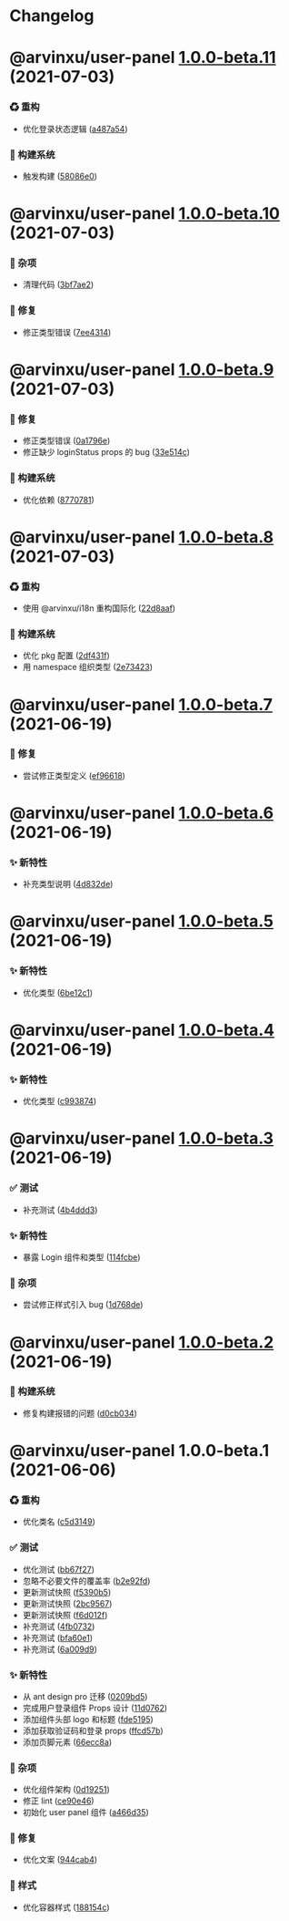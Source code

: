 # Changelog

# @arvinxu/user-panel [1.0.0-beta.11](https://github.com/arvinxx/components/compare/@arvinxu/user-panel@1.0.0-beta.10...@arvinxu/user-panel@1.0.0-beta.11) (2021-07-03)

### ♻ 重构

- 优化登录状态逻辑 ([a487a54](https://github.com/arvinxx/components/commit/a487a54))

### 👷 构建系统

- 触发构建 ([58086e0](https://github.com/arvinxx/components/commit/58086e0))

# @arvinxu/user-panel [1.0.0-beta.10](https://github.com/arvinxx/components/compare/@arvinxu/user-panel@1.0.0-beta.9...@arvinxu/user-panel@1.0.0-beta.10) (2021-07-03)

### 🎫 杂项

- 清理代码 ([3bf7ae2](https://github.com/arvinxx/components/commit/3bf7ae2))

### 🐛 修复

- 修正类型错误 ([7ee4314](https://github.com/arvinxx/components/commit/7ee4314))

# @arvinxu/user-panel [1.0.0-beta.9](https://github.com/arvinxx/components/compare/@arvinxu/user-panel@1.0.0-beta.8...@arvinxu/user-panel@1.0.0-beta.9) (2021-07-03)

### 🐛 修复

- 修正类型错误 ([0a1796e](https://github.com/arvinxx/components/commit/0a1796e))
- 修正缺少 loginStatus props 的 bug ([33e514c](https://github.com/arvinxx/components/commit/33e514c))

### 👷 构建系统

- 优化依赖 ([8770781](https://github.com/arvinxx/components/commit/8770781))

# @arvinxu/user-panel [1.0.0-beta.8](https://github.com/arvinxx/components/compare/@arvinxu/user-panel@1.0.0-beta.7...@arvinxu/user-panel@1.0.0-beta.8) (2021-07-03)

### ♻ 重构

- 使用 @arvinxu/i18n 重构国际化 ([22d8aaf](https://github.com/arvinxx/components/commit/22d8aaf))

### 👷 构建系统

- 优化 pkg 配置 ([2df431f](https://github.com/arvinxx/components/commit/2df431f))
- 用 namespace 组织类型 ([2e73423](https://github.com/arvinxx/components/commit/2e73423))

# @arvinxu/user-panel [1.0.0-beta.7](https://github.com/arvinxx/components/compare/@arvinxu/user-panel@1.0.0-beta.6...@arvinxu/user-panel@1.0.0-beta.7) (2021-06-19)

### 🐛 修复

- 尝试修正类型定义 ([ef96618](https://github.com/arvinxx/components/commit/ef96618))

# @arvinxu/user-panel [1.0.0-beta.6](https://github.com/arvinxx/components/compare/@arvinxu/user-panel@1.0.0-beta.5...@arvinxu/user-panel@1.0.0-beta.6) (2021-06-19)

### ✨ 新特性

- 补充类型说明 ([4d832de](https://github.com/arvinxx/components/commit/4d832de))

# @arvinxu/user-panel [1.0.0-beta.5](https://github.com/arvinxx/components/compare/@arvinxu/user-panel@1.0.0-beta.4...@arvinxu/user-panel@1.0.0-beta.5) (2021-06-19)

### ✨ 新特性

- 优化类型 ([6be12c1](https://github.com/arvinxx/components/commit/6be12c1))

# @arvinxu/user-panel [1.0.0-beta.4](https://github.com/arvinxx/components/compare/@arvinxu/user-panel@1.0.0-beta.3...@arvinxu/user-panel@1.0.0-beta.4) (2021-06-19)

### ✨ 新特性

- 优化类型 ([c993874](https://github.com/arvinxx/components/commit/c993874))

# @arvinxu/user-panel [1.0.0-beta.3](https://github.com/arvinxx/components/compare/@arvinxu/user-panel@1.0.0-beta.2...@arvinxu/user-panel@1.0.0-beta.3) (2021-06-19)

### ✅ 测试

- 补充测试 ([4b4ddd3](https://github.com/arvinxx/components/commit/4b4ddd3))

### ✨ 新特性

- 暴露 Login 组件和类型 ([114fcbe](https://github.com/arvinxx/components/commit/114fcbe))

### 🎫 杂项

- 尝试修正样式引入 bug ([1d768de](https://github.com/arvinxx/components/commit/1d768de))

# @arvinxu/user-panel [1.0.0-beta.2](https://github.com/arvinxx/components/compare/@arvinxu/user-panel@1.0.0-beta.1...@arvinxu/user-panel@1.0.0-beta.2) (2021-06-19)

### 👷 构建系统

- 修复构建报错的问题 ([d0cb034](https://github.com/arvinxx/components/commit/d0cb034))

# @arvinxu/user-panel 1.0.0-beta.1 (2021-06-06)

### ♻ 重构

- 优化类名 ([c5d3149](https://github.com/arvinxx/components/commit/c5d3149))

### ✅ 测试

- 优化测试 ([bb67f27](https://github.com/arvinxx/components/commit/bb67f27))
- 忽略不必要文件的覆盖率 ([b2e92fd](https://github.com/arvinxx/components/commit/b2e92fd))
- 更新测试快照 ([f5390b5](https://github.com/arvinxx/components/commit/f5390b5))
- 更新测试快照 ([2bc9567](https://github.com/arvinxx/components/commit/2bc9567))
- 更新测试快照 ([f6d012f](https://github.com/arvinxx/components/commit/f6d012f))
- 补充测试 ([4fb0732](https://github.com/arvinxx/components/commit/4fb0732))
- 补充测试 ([bfa60e1](https://github.com/arvinxx/components/commit/bfa60e1))
- 补充测试 ([6a009d9](https://github.com/arvinxx/components/commit/6a009d9))

### ✨ 新特性

- 从 ant design pro 迁移 ([0209bd5](https://github.com/arvinxx/components/commit/0209bd5))
- 完成用户登录组件 Props 设计 ([11d0762](https://github.com/arvinxx/components/commit/11d0762))
- 添加组件头部 logo 和标题 ([fde5195](https://github.com/arvinxx/components/commit/fde5195))
- 添加获取验证码和登录 props ([ffcd57b](https://github.com/arvinxx/components/commit/ffcd57b))
- 添加页脚元素 ([66ecc8a](https://github.com/arvinxx/components/commit/66ecc8a))

### 🎫 杂项

- 优化组件架构 ([0d19251](https://github.com/arvinxx/components/commit/0d19251))
- 修正 lint ([ce90e46](https://github.com/arvinxx/components/commit/ce90e46))
- 初始化 user panel 组件 ([a466d35](https://github.com/arvinxx/components/commit/a466d35))

### 🐛 修复

- 优化文案 ([944cab4](https://github.com/arvinxx/components/commit/944cab4))

### 💄 样式

- 优化容器样式 ([188154c](https://github.com/arvinxx/components/commit/188154c))
